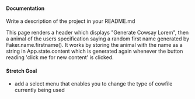 ####  Documentation  
Write a description of the project in your README.md

This page renders a header which displays "Generate Cowsay Lorem", then a animal of the users specification saying a random first name generated by Faker.name.firstname(). It works by storing the animal with the name as a string in App.state.content which is generated again whenever the button reading 'click me for new content' is clicked.

#### Stretch Goal
* add a select menu that enables you to change the type of cowfile currently being used
